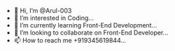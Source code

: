 - 👋 Hi, I’m @Arul-003
- 👀 I’m interested in Coding...
- 🌱 I’m currently learning Front-End Development...
- 💞️ I’m looking to collaborate on Front-End Developer...
- 📫 How to reach me +919345619844...


<!---
Arul-003/Arul-003 is a ✨ special ✨ repository because its `README.md` (this file) appears on your GitHub profile.
You can click the Preview link to take a look at your changes.
--->
